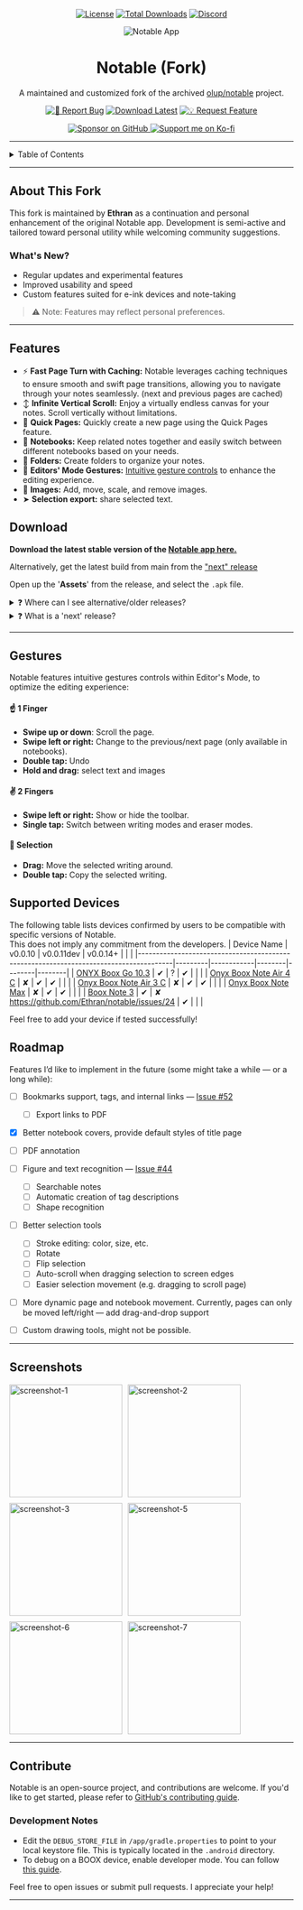 <!-- markdownlint-configure-file {
  "MD013": {"code_blocks": false, "tables": false},
  "MD033": false,
  "MD041": false
} -->

<div align="center">

[![License][license-shield]][license-url]
[![Total Downloads][downloads-shield]][downloads-url]
[![Discord][discord-shield]][discord-url]

![Notable App][logo]

# Notable (Fork)

A maintained and customized fork of the archived [olup/notable](https://github.com/olup/notable) project.

[![🐛 Report Bug][bug-shield]][bug-url]
[![Download Latest][download-shield]][download-url]
[![💡 Request Feature][feature-shield]][feature-url]

<a href="https://github.com/sponsors/ethran">
  <img src="https://img.shields.io/badge/Sponsor_on-GitHub-%23ea4aaa?logo=githubsponsors&style=for-the-badge" alt="Sponsor on GitHub">
</a>

<a href="https://ko-fi.com/rethran" target="_blank">
  <img src="https://ko-fi.com/img/githubbutton_sm.svg" alt="Support me on Ko-fi">
</a>

</div>

---
<details>
  <summary>Table of Contents</summary>

- [About This Fork](#about-this-fork)  
- [Features](#features)  
- [Download](#download)  
- [Gestures](#gestures)  
- [Supported Devices](#supported-devices)  
- [Roadmap](#roadmap)  
- [Screenshots](#screenshots)  
- [Contribute](#contribute)  

</details>


---

## About This Fork
This fork is maintained by **Ethran** as a continuation and personal enhancement of the original Notable app. Development is semi-active and tailored toward personal utility while welcoming community suggestions.

### What's New?
- Regular updates and experimental features
- Improved usability and speed
- Custom features suited for e-ink devices and note-taking

> ⚠️ Note: Features may reflect personal preferences.

---

## Features
* ⚡ **Fast Page Turn with Caching:** Notable leverages caching techniques to ensure smooth and swift page transitions, allowing you to navigate through your notes seamlessly. (next and previous pages are cached)
* ↕️ **Infinite Vertical Scroll:** Enjoy a virtually endless canvas for your notes. Scroll vertically without limitations.
* 📝 **Quick Pages:** Quickly create a new page using the Quick Pages feature.
* 📒 **Notebooks:** Keep related notes together and easily switch between different noteboo︂︂ks based on your needs.
* 📁 **Folders:** Create folders to organize your notes.
* 🤏 **Editors' Mode Gestures:** [Intuitive gesture controls](#gestures) to enhance the editing experience.
* 🌅 **Images:** Add, move, scale, and remove images.
* ︂︂᠋︁➤  **Selection export:** share selected text.

## Download
**Download the latest stable version of the [Notable app here.](https://github.com/Ethran/notable/releases/latest)**

Alternatively, get the latest build from main from the ["next" release](https://github.com/Ethran/notable/releases/next)

Open up the '**Assets**' from the release, and select the `.apk` file.

<details><summary title="Click to show/hide details">❓ Where can I see alternative/older releases?</summary><br/>
You can go to original olup <a href="https://github.com/olup/notable/tags" target="_blank">'Releases'</a> and download alternative versions of the Notable app.
</details>

<details><summary title="Click to show/hide details">❓ What is a 'next' release?</summary><br/>
The 'next' release is a pre-release, and will contain features implemented but not yet released as part of a version - and sometimes experiments that could very well not be part a release.
</details>

---

## Gestures
Notable features intuitive gestures controls within Editor's Mode, to optimize the editing experience:
#### ☝️ 1 Finger
* **Swipe up or down**: Scroll the page.
* **Swipe left or right:** Change to the previous/next page (only available in notebooks).
* **Double tap:** Undo
* **Hold and drag:** select text and images
#### ✌️ 2 Fingers
* **Swipe left or right:** Show or hide the toolbar.
* **Single tap:** Switch between writing modes and eraser modes.

#### 🔲 Selection
* **Drag:** Move the selected writing around.
* **Double tap:** Copy the selected writing.

## Supported Devices

The following table lists devices confirmed by users to be compatible with specific versions of Notable.  
This does not imply any commitment from the developers.
| Device Name                                                                           | v0.0.10 | v0.0.11dev |   v0.0.14+     |        |        |
|---------------------------------------------------------------------------------------|---------|------------|--------|--------|--------|
| [ONYX Boox Go 10.3](https://onyxboox.com/boox_go103)                                  | ✔       | ?          |    ✔    |        |        |
| [Onyx Boox Note Air 4 C](https://onyxboox.pl/en/ebook-readers/onyx-boox-note-air-4-c) | ✘       | ✔          |    ✔    |        |        |
| [Onyx Boox Note Air 3 C](https://onyxboox.pl/en/ebook-readers/onyx-boox-note-air-3-c) | ✘       | ✔          |    ✔    |        |        |
| [Onyx Boox Note Max](https://shop.boox.com/products/notemax)                          | ✘       | ✔          |    ✔    |        |        |
| [Boox Note 3](https://onyxboox.pl/en/ebook-readers/onyx-boox-note-3)    | ✔       |  ✘   https://github.com/Ethran/notable/issues/24        |    ✔    |        |        |

Feel free to add your device if tested successfully!

## Roadmap

Features I’d like to implement in the future (some might take a while — or a long while):

- [ ] Bookmarks support, tags, and internal links — [Issue #52](https://github.com/Ethran/notable/issues/52)  
  - [ ] Export links to PDF  

- [x] Better notebook covers, provide default styles of title page

- [ ] PDF annotation  

- [ ] Figure and text recognition — [Issue #44](https://github.com/Ethran/notable/issues/44)  
  - [ ] Searchable notes  
  - [ ] Automatic creation of tag descriptions  
  - [ ] Shape recognition  

- [ ] Better selection tools  
  - [ ] Stroke editing: color, size, etc.  
  - [ ] Rotate  
  - [ ] Flip selection  
  - [ ] Auto-scroll when dragging selection to screen edges  
  - [ ] Easier selection movement (e.g. dragging to scroll page)

- [ ] More dynamic page and notebook movement. Currently, pages can only be moved left/right — add drag-and-drop support

- [ ] Custom drawing tools, might not be possible.


---

## Screenshots

<div style="display: flex; flex-wrap: wrap; gap: 10px;">
  <img src="https://github.com/user-attachments/assets/1025087c-5765-425f-ab1d-a82908b56d5e" alt="screenshot-1" width="200"/>
  <img src="https://github.com/user-attachments/assets/1d6ba940-828c-47fe-a5f5-3128e06382dd" alt="screenshot-2" width="200"/>
  <img src="https://github.com/user-attachments/assets/bfa9ee13-3f89-4ae3-8349-1a25e2efd275" alt="screenshot-3" width="200"/>
  <img src="https://github.com/user-attachments/assets/9f3e7012-69e4-4125-bf69-509b52e1ebaf" alt="screenshot-5" width="200"/>
  <img src="https://github.com/user-attachments/assets/24c8c750-eb8e-4f01-ac62-6a9f8e5f9e4f" alt="screenshot-6" width="200"/>
  <img src="https://github.com/user-attachments/assets/4cdb0e74-bfce-4dba-bc21-886a5834401e" alt="screenshot-7" width="200"/>
</div>

---

## Contribute

Notable is an open-source project, and contributions are welcome. If you'd like to get started, please refer to [GitHub's contributing guide](https://docs.github.com/en/get-started/quickstart/contributing-to-projects).

### Development Notes

- Edit the `DEBUG_STORE_FILE` in `/app/gradle.properties` to point to your local keystore file. This is typically located in the `.android` directory.
- To debug on a BOOX device, enable developer mode. You can follow [this guide](https://imgur.com/a/i1kb2UQ).

Feel free to open issues or submit pull requests. I appreciate your help!

---

<!-- MARKDOWN LINKS -->
[logo]: https://github.com/Ethran/notable/blob/main/app/src/main/res/mipmap-xxxhdpi/ic_launcher.png?raw=true "Notable Logo"
[contributors-shield]: https://img.shields.io/github/contributors/Ethran/notable.svg?style=for-the-badge
[contributors-url]: https://github.com/Ethran/notable/graphs/contributors
[forks-shield]: https://img.shields.io/github/forks/Ethran/notable.svg?style=for-the-badge
[forks-url]: https://github.com/Ethran/notable/network/members
[stars-shield]: https://img.shields.io/github/stars/Ethran/notable.svg?style=for-the-badge
[stars-url]: https://github.com/Ethran/notable/stargazers
[issues-shield]: https://img.shields.io/github/issues/Ethran/notable.svg?style=for-the-badge
[issues-url]: https://github.com/Ethran/notable/issues
[license-shield]: https://img.shields.io/github/license/Ethran/notable.svg?style=for-the-badge

[license-url]: https://github.com/Ethran/notable/blob/master/LICENSE.txt
[download-shield]: https://img.shields.io/github/v/release/Ethran/notable?style=for-the-badge&label=⬇️%20Download
[download-url]: https://github.com/Ethran/notable/releases/latest
[downloads-shield]: https://img.shields.io/github/downloads/Ethran/notable/total?style=for-the-badge&color=47c219&logo=cloud-download
[downloads-url]: https://github.com/Ethran/notable/releases/latest

[discord-shield]: https://img.shields.io/badge/Discord-Join%20Chat-7289DA?style=for-the-badge&logo=discord
[discord-url]: https://discord.gg/rvNHgaDmN2
[kofi-shield]: https://img.shields.io/badge/Buy%20Me%20a%20Coffee-ko--fi-ff5f5f?style=for-the-badge&logo=ko-fi&logoColor=white
[kofi-url]: https://ko-fi.com/rethran

[sponsor-shield]: https://img.shields.io/badge/Sponsor-GitHub-%23ea4aaa?style=for-the-badge&logo=githubsponsors&logoColor=white
[sponsor-url]: https://github.com/sponsors/rethran

[docs-url]: https://github.com/Ethran/notable
[bug-url]: https://github.com/Ethran/notable/issues/new?labels=bug&template=bug-report---.md
[feature-url]: https://github.com/Ethran/notable/issues/new?labels=enhancement&template=feature-request---.md
[bug-shield]: https://img.shields.io/badge/🐛%20Report%20Bug-red?style=for-the-badge
[feature-shield]: https://img.shields.io/badge/💡%20Request%20Feature-blueviolet?style=for-the-badge
